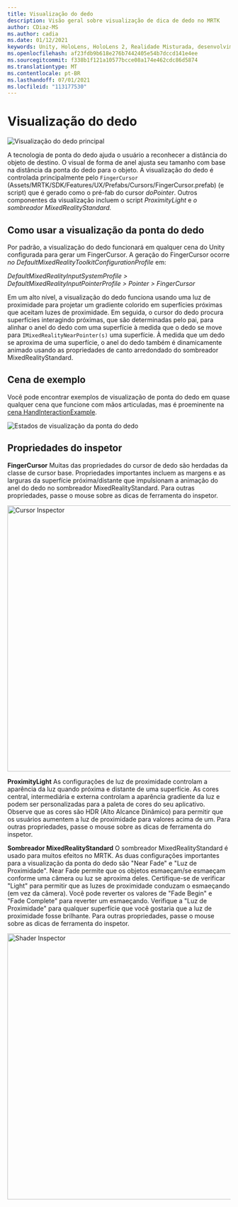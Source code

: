 ```yaml
---
title: Visualização do dedo
description: Visão geral sobre visualização de dica de dedo no MRTK
author: CDiaz-MS
ms.author: cadia
ms.date: 01/12/2021
keywords: Unity, HoloLens, HoloLens 2, Realidade Misturada, desenvolvimento, MRTK, Ponta do Dedo
ms.openlocfilehash: af23fdb9b618e276b7442405e54b7dccd141e4ee
ms.sourcegitcommit: f338b1f121a10577bcce08a174e462cdc86d5874
ms.translationtype: MT
ms.contentlocale: pt-BR
ms.lasthandoff: 07/01/2021
ms.locfileid: "113177530"
---
```

# <a name="fingertip-visualization"></a>Visualização do dedo

![Visualização do dedo principal](../images/fingertip/MRTK_FingertipVisualization_Main.png)

A tecnologia de ponta do dedo ajuda o usuário a reconhecer a distância do objeto de destino. O visual de forma de anel ajusta seu tamanho com base na distância da ponta do dedo para o objeto. A visualização do dedo é controlada principalmente pelo `FingerCursor` (Assets/MRTK/SDK/Features/UX/Prefabs/Cursors/FingerCursor.prefab) (e script) que é gerado como o pré-fab do cursor *doPointer*. Outros componentes da visualização incluem o script *ProximityLight* e *o sombreador MixedRealityStandard.*

## <a name="how-to-use-the-fingertip-visualization"></a>Como usar a visualização da ponta do dedo

Por padrão, a visualização do dedo funcionará em qualquer cena do Unity configurada para gerar um FingerCursor. A geração do FingerCursor ocorre *no DefaultMixedRealityToolkitConfigurationProfile* em:

*DefaultMixedRealityInputSystemProfile > DefaultMixedRealityInputPointerProfile > Pointer > FingerCursor*

Em um alto nível, a visualização do dedo funciona usando uma luz de proximidade para projetar um gradiente colorido em superfícies próximas que aceitam luzes de proximidade. Em seguida, o cursor do dedo procura superfícies interagindo próximas, que são determinadas pelo pai, para alinhar o anel do dedo com uma superfície à medida que o dedo se move para `IMixedRealityNearPointer(s)` uma superfície. À medida que um dedo se aproxima de uma superfície, o anel do dedo também é dinamicamente animado usando as propriedades de canto arredondado do sombreador MixedRealityStandard.

## <a name="example-scene"></a>Cena de exemplo

Você pode encontrar exemplos de visualização de ponta do dedo em quase qualquer cena que funcione com mãos articuladas, mas é proeminente na [cena HandInteractionExample](../example-scenes/hand-interaction-examples.md).

![Estados de visualização da ponta do dedo](../images/fingertip/MRTK_FingertipVisualization_States.png)

## <a name="inspector-properties"></a>Propriedades do inspetor

**FingerCursor** Muitas das propriedades do cursor de dedo são herdadas da classe de cursor base. Propriedades importantes incluem as margens e as larguras da superfície próxima/distante que impulsionam a animação do anel do dedo no sombreador MixedRealityStandard. Para outras propriedades, passe o mouse sobre as dicas de ferramenta do inspetor.

<img src="../images/fingertip/MRTK_FingertipVisualization_Finger_Cursor_Inspector.png" width="600" alt="Cursor Inspector">

**ProximityLight** As configurações de luz de proximidade controlam a aparência da luz quando próxima e distante de uma superfície. As cores central, intermediária e externa controlam a aparência gradiente da luz e podem ser personalizadas para a paleta de cores do seu aplicativo. Observe que as cores são HDR (Alto Alcance Dinâmico) para permitir que os usuários aumentem a luz de proximidade para valores acima de um. Para outras propriedades, passe o mouse sobre as dicas de ferramenta do inspetor.

**Sombreador MixedRealityStandard** O sombreador MixedRealityStandard é usado para muitos efeitos no MRTK. As duas configurações importantes para a visualização da ponta do dedo são "Near Fade" e "Luz de Proximidade". Near Fade permite que os objetos esmaeçam/se esmaeçam conforme uma câmera ou luz se aproxima deles. Certifique-se de verificar "Light" para permitir que as luzes de proximidade conduzam o esmaeçando (em vez da câmera). Você pode reverter os valores de "Fade Begin" e "Fade Complete" para reverter um esmaeçando. Verifique a "Luz de Proximidade" para qualquer superfície que você gostaria que a luz de proximidade fosse brilhante. Para outras propriedades, passe o mouse sobre as dicas de ferramenta do inspetor.

<img src="../images/fingertip/MRTK_FingertipVisualization_Mixed_Reality_Standard_Shader_Inspector.png" width="600" alt="Shader Inspector">
